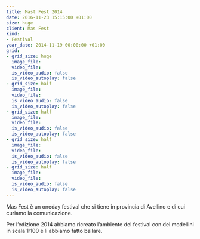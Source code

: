 ```yaml
---
title: Mast Fest 2014
date: 2016-11-23 15:15:00 +01:00
size: huge
client: Mas Fest
kind:
- Festival
year_date: 2014-11-19 00:00:00 +01:00
grid:
- grid_size: huge
  image_file: 
  video_file: 
  is_video_audio: false
  is_video_autoplay: false
- grid_size: half
  image_file: 
  video_file: 
  is_video_audio: false
  is_video_autoplay: false
- grid_size: half
  image_file: 
  video_file: 
  is_video_audio: false
  is_video_autoplay: false
- grid_size: half
  image_file: 
  video_file: 
  is_video_audio: false
  is_video_autoplay: false
- grid_size: half
  image_file: 
  video_file: 
  is_video_audio: false
  is_video_autoplay: false
---
```


Mas Fest è un oneday festival che si tiene in provincia di Avellino e di cui curiamo la comunicazione.

Per l’edizione 2014 abbiamo ricreato l’ambiente del festival con dei modellini in scala 1:100 e li abbiamo fatto ballare.